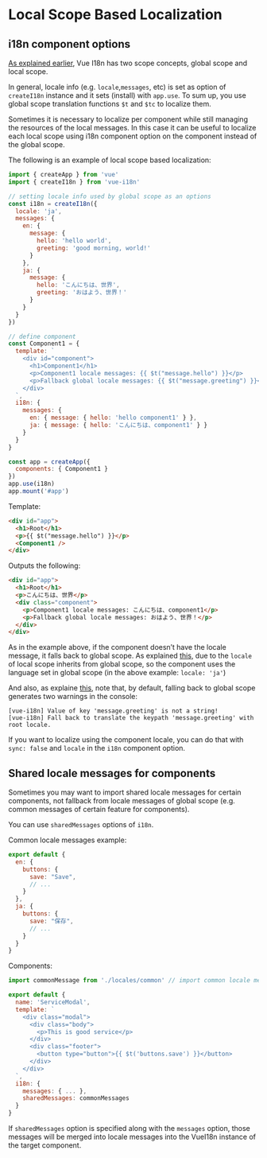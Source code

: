 # Local Scope Based Localization

## i18n component options

[As explained earlier](scope), Vue I18n has two scope concepts, global scope and local scope.

In general, locale info (e.g. `locale`,`messages`, etc) is set as option of `createI18n` instance and it sets (install) with `app.use`. To sum up, you use global scope translation functions `$t` and `$tc` to localize them.

Sometimes it is necessary to localize per component while still managing the resources of the local messages. In this case it can be useful to localize each local scope using i18n component option on the component instead of the global scope.

The following is an example of local scope based localization:

```js
import { createApp } from 'vue'
import { createI18n } from 'vue-i18n'

// setting locale info used by global scope as an options
const i18n = createI18n({
  locale: 'ja',
  messages: {
    en: {
      message: {
        hello: 'hello world',
        greeting: 'good morning, world!'
      }
    },
    ja: {
      message: {
        hello: 'こんにちは、世界',
        greeting: 'おはよう、世界！'
      }
    }
  }
})

// define component
const Component1 = {
  template: `
    <div id="component">
      <h1>Component1</h1>
      <p>Component1 locale messages: {{ $t("message.hello") }}</p>
      <p>Fallback global locale messages: {{ $t("message.greeting") }}</p>
    </div>
  `,
  i18n: {
    messages: {
      en: { message: { hello: 'hello component1' } },
      ja: { message: { hello: 'こんにちは、component1' } }
    }
  }
}

const app = createApp({
  components: { Component1 }
})
app.use(i18n)
app.mount('#app')
```

Template:


```html
<div id="app">
  <h1>Root</h1>
  <p>{{ $t("message.hello") }}</p>
  <Component1 />
</div>
```

Outputs the following:

```html
<div id="app">
  <h1>Root</h1>
  <p>こんにちは、世界</p>
  <div class="component">
    <p>Component1 locale messages: こんにちは、component1</p>
    <p>Fallback global locale messages: おはよう、世界！</p>
  </div>
</div>
```

As in the example above, if the component doesn’t have the locale message, it falls back to global scope. As explained [this](scope#local-scope-2), due to the `locale` of local scope inherits from global scope, so the component uses the language set in global scope (in the above example: `locale: 'ja'`)

And also, as explaine [this](fallback#explicit-fallback-with-one-locale), note that, by default, falling back to global scope generates two warnings in the console:

```
[vue-i18n] Value of key 'message.greeting' is not a string!
[vue-i18n] Fall back to translate the keypath 'message.greeting' with root locale.
```

If you want to localize using the component locale, you can do that with `sync: false` and `locale` in the `i18n` component option.

## Shared locale messages for components

Sometimes you may want to import shared locale messages for certain components, not fallback from locale messages of global scope (e.g. common messages of certain feature for components).

You can use `sharedMessages` options of `i18n`.

Common locale messages example:

```js
export default {
  en: {
    buttons: {
      save: "Save",
      // ...
    }
  },
  ja: {
    buttons: {
      save: "保存",
      // ...
    }
  }
}
```

Components:

```js
import commonMessage from './locales/common' // import common locale messages

export default {
  name: 'ServiceModal',
  template: `
    <div class="modal">
      <div class="body">
        <p>This is good service</p>
      </div>
      <div class="footer">
        <button type="button">{{ $t('buttons.save') }}</button>
      </div>
    </div>
  `,
  i18n: {
    messages: { ... },
    sharedMessages: commonMessages
  }
}
```

If `sharedMessages` option is specified along with the `messages` option, those messages will be merged into locale messages into the VueI18n instance of the target component.
